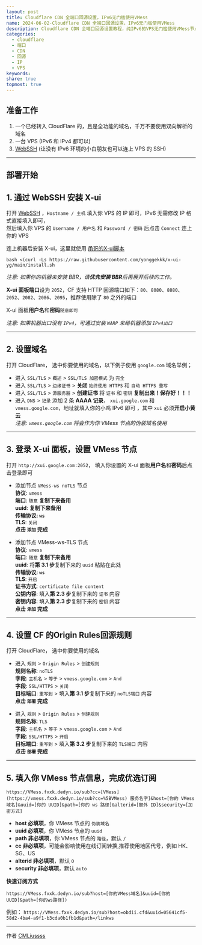 ```yaml
---  
layout: post  
title: Cloudflare CDN 全端口回源设置，IPv6无门槛使用VMess  
name: 2024-06-02-Cloudflare CDN 全端口回源设置，IPv6无门槛使用VMess  
description: Cloudflare CDN 全端口回源设置教程，纯IPv6的VPS无门槛使用VMess节点  
categories:  
  - cloudflare  
  - 端口  
  - CDN  
  - 回源  
  - IP  
  - VPS  
keywords:   
share: true  
topmost: true  
---  
```

  
## 准备工作  
  
1. 一个已经转入 CloudFlare 的，且是全功能的域名，千万不要使用双向解析的域名  
2. 一台 VPS (IPv6 和 IPv4 都可以)  
3. [WebSSH](https://ssh.090227.xyz/) (让没有 IPv6 环境的小白朋友也可以连上 VPS 的 SSH)  
  
---  
  
## 部署开始  
  
## 1. 通过 WebSSH 安装 X-ui  
  
打开 [WebSSH](https://ssh.090227.xyz/) ，`Hostname / 主机` 填入你 VPS 的 IP 即可，IPv6 无需修改 IP 格式直接填入即可，    
然后填入你 VPS 的 `Username / 用户名` 和 `Password / 密码` 后点击 `Connect` 连上你的 VPS  
  
连上机器后安装 X-ui，这里就使用 [甬哥的X-ui脚本](https://github.com/yonggekkk/x-ui-yg)  
  
```  
bash <(curl -Ls https://raw.githubusercontent.com/yonggekkk/x-ui-yg/main/install.sh  
```  
  
*注意: 如果你的机器未安装 BBR，请**优先安装 BBR**后再展开后续的工作。*  
  
**X-ui 面板端口**设为 `2052`，CF 支持 HTTP 回源端口如下：`80`、`8080`、`8880`、`2052`、`2082`、`2086`、`2095`，推荐使用除了 `80` 之外的端口  
  
X-ui 面板**用户名**和**密码**`随意即可`  
  
*注意: 如果机器出口没有 `IPv4`，可通过安装 `WARP` 来给机器添加 `IPv4出口`*  
  
---  
  
## 2. 设置域名  
  
打开 CloudFlare， 选中你要使用的域名，以下例子使用 `google.com` 域名举例；  
  
- 进入 `SSL/TLS` > `概述` > `SSL/TLS 加密模式` 为 `完全`  
- 进入 `SSL/TLS` > `边缘证书` > **关闭** `始终使用 HTTPS` 和 `自动 HTTPS 重写`  
- 进入 `SSL/TLS` > `源服务器` > **创建证书** 将 `证书` 和 `密钥` **复制出来！保存好！！！**  
- 进入 `DNS` > `记录` 添加 2 条 **AAAA 记录**， `xui.google.com` 和 `vmess.google.com`，地址就填入你的小鸡 IPv6 即可 ，其中 `xui` 必须**开启小黄云**    
*注意: `vmess.google.com` 将会作为你 VMess 节点的伪装域名使用*  
  
---  
  
## 3. 登录 X-ui 面板，设置 VMess 节点  
  
打开 `http://xui.google.com:2052`， 填入你设置的 X-ui 面板**用户名**和**密码**后点击登录即可  
  
- 添加节点 `VMess-ws noTLS` 节点    
	**协议**: `vmess`    
	**端口**: `随意` **复制下来备用**    
	**uuid**: **复制下来备用**    
	**传输协议: `ws`**    
	**TLS**: `关闭`    
	**点击 `添加` 完成**  
  
- 添加节点 VMess-ws-TLS 节点    
	**协议**: `vmess`    
	**端口**: `随意` **复制下来备用**    
	**uuid**: 将**第 3.1 步**复制下来的 `uuid` 粘贴在此处    
	**传输协议: `ws`**    
	**TLS**: `开启`    
	**证书方式**: `certificate file content`    
	**公钥内容**: 填入**第 2.3 步**复制下来的 `证书` 内容    
	**密钥内容**: 填入**第 2.3 步**复制下来的 `密钥` 内容    
	**点击 `添加` 完成**  
  
---  
  
## 4. 设置 CF 的**Origin Rules**回源规则  
  
打开 CloudFlare， 选中你要使用的域名  
  
- 进入 `规则` > `Origin Rules` > `创建规则`    
	**规则名称**: `noTLS`    
	**字段**: `主机名` > `等于` > `vmess.google.com` > `And`    
	**字段**: `SSL/HTTPS` > `关闭`    
	**目标端口**: `重写到` > 填入**第 3.1 步**复制下来的 `noTLS端口` 内容    
	**点击 `部署` 完成**  
  
- 进入 `规则` > `Origin Rules` > `创建规则`    
	**规则名称**: `TLS`    
	**字段**: `主机名` > `等于` > `vmess.google.com` > `And`    
	**字段**: `SSL/HTTPS` > `开启`    
	**目标端口**: `重写到` > 填入**第 3.2 步**复制下来的 `TLS端口` 内容    
	**点击 `部署` 完成**  
  
---  
  
## 5. 填入你 VMess 节点信息，完成优选订阅  
  
```  
https://VMess.fxxk.dedyn.io/sub?cc=[VMess](https://vmess.fxxk.dedyn.io/sub?cc=%5BVMess) 服务名字]&host=[你的 VMess 域名]&uuid=[你的 UUID]&path=[你的 ws 路径]&alterid=[额外 ID]&security=[加密方式]  
```  
  
- **host 必填项**，你 VMess 节点的 `伪装域名`    
- **uuid 必填项**，你 VMess 节点的 `uuid`    
- **path 非必填项**，你 VMess 节点的 `路径`，默认 `/`  
- **cc 非必填项**，可能会影响使用在线订阅转换,推荐使用地区代号，例如 HK、SG、US    
- **alterid 非必填项**，默认 `0`    
- **security 非必填项**，默认 `auto`  
  
**快速订阅方式**  
  
```  
https://VMess.fxxk.dedyn.io/sub?host=[你的VMess域名]&uuid=[你的UUID]&path=[你的ws路径])  
```  
  
例如： `https://VMess.fxxk.dedyn.io/sub?host=obdii.cfd&uuid=05641cf5-58d2-4ba4-a9f1-b3cda0b1fb1d&path=/linkws`  
  
---  
  
作者 [CMLiussss](https://www.youtube.com/@CMLiussss)  
